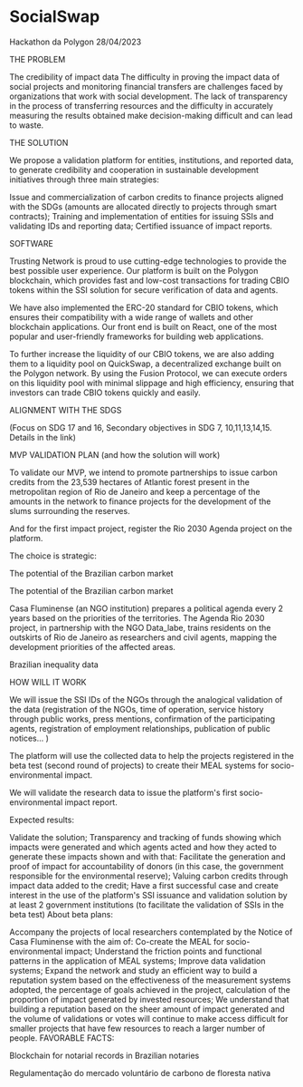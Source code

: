 # SocialSwap
Hackathon da Polygon 28/04/2023


THE PROBLEM

The credibility of impact data 
The difficulty in proving the impact data of social projects and monitoring financial transfers are challenges faced by organizations that work with social development. The lack of transparency in the process of transferring resources and the difficulty in accurately measuring the results obtained make decision-making difficult and can lead to waste.

THE SOLUTION

We propose a validation platform for entities, institutions, and reported data, to generate credibility and cooperation in sustainable development initiatives through three main strategies:

Issue and commercialization of carbon credits to finance projects aligned with the SDGs (amounts are allocated directly to projects through smart contracts);
Training and implementation of entities for issuing SSIs and validating IDs and reporting data;
Certified issuance of impact reports.

SOFTWARE

Trusting Network is proud to use cutting-edge technologies to provide the best possible user experience. Our platform is built on the Polygon blockchain, which provides fast and low-cost transactions for trading CBIO tokens within the SSI solution for secure verification of data and agents.

We have also implemented the ERC-20 standard for CBIO tokens, which ensures their compatibility with a wide range of wallets and other blockchain applications. Our front end is built on React, one of the most popular and user-friendly frameworks for building web applications.

To further increase the liquidity of our CBIO tokens, we are also adding them to a liquidity pool on QuickSwap, a decentralized exchange built on the Polygon network. By using the Fusion Protocol, we can execute orders on this liquidity pool with minimal slippage and high efficiency, ensuring that investors can trade CBIO tokens quickly and easily.

ALIGNMENT WITH THE SDGS

(Focus on SDG 17 and 16, Secondary objectives in SDG 7, 10,11,13,14,15. Details in the link)

MVP VALIDATION PLAN (and how the solution will work)

To validate our MVP, we intend to promote partnerships to issue carbon credits from the 23,539 hectares of Atlantic forest present in the metropolitan region of Rio de Janeiro and keep a percentage of the amounts in the network to finance projects for the development of the slums surrounding the reserves.  

And for the first impact project, register the Rio 2030 Agenda project on the platform.

The choice is strategic:

The potential of the Brazilian carbon market

The potential of the Brazilian carbon market

Casa Fluminense (an NGO institution) prepares a political agenda every 2 years based on the priorities of the territories. The Agenda Rio 2030 project, in partnership with the NGO Data_labe, trains residents on the outskirts of Rio de Janeiro as researchers and civil agents, mapping the development priorities of the affected areas.

Brazilian inequality data

HOW WILL IT WORK 

We will issue the SSI IDs of the NGOs through the analogical validation of the data (registration of the NGOs, time of operation, service history through public works, press mentions, confirmation of the participating agents, registration of employment relationships, publication of public notices... )

The platform will use the collected data to help the projects registered in the beta test (second round of projects) to create their MEAL systems for socio-environmental impact.

We will validate the research data to issue the platform's first socio-environmental impact report.

Expected results:

Validate the solution;
Transparency and tracking of funds showing which impacts were generated and which agents acted and how they acted to generate these impacts shown and with that:
Facilitate the generation and proof of impact for accountability of donors (in this case, the government responsible for the environmental reserve);
Valuing carbon credits through impact data added to the credit;
Have a first successful case and create interest in the use of the platform's SSI issuance and validation solution by at least 2 government institutions (to facilitate the validation of SSIs in the beta test)
About beta plans:

Accompany the projects of local researchers contemplated by the Notice of Casa Fluminense with the aim of:
Co-create the MEAL for socio-environmental impact;
Understand the friction points and functional patterns in the application of MEAL systems;
Improve data validation systems;
Expand the network and study an efficient way to build a reputation system based on the effectiveness of the measurement systems adopted, the percentage of goals achieved in the project, calculation of the proportion of impact generated by invested resources; We understand that building a reputation based on the sheer amount of impact generated and the volume of validations or votes will continue to make access difficult for smaller projects that have few resources to reach a larger number of people.
FAVORABLE FACTS:

Blockchain for notarial records in Brazilian notaries

Regulamentação do mercado voluntário de carbono de floresta nativa



